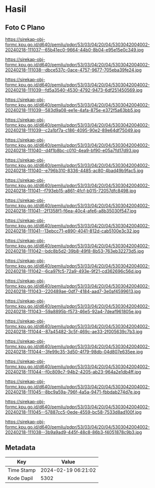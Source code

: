 # Hasil

## Foto C Plano

https://sirekap-obj-formc.kpu.go.id/d640/pemilu/pdpr/53/03/04/20/04/5303042004002-20240218-111037--65b41ec0-9664-44b0-8b04-e95e15e0c349.jpg

https://sirekap-obj-formc.kpu.go.id/d640/pemilu/pdpr/53/03/04/20/04/5303042004002-20240218-111038--dbce537c-0ace-4757-9677-705eba39fe24.jpg

https://sirekap-obj-formc.kpu.go.id/d640/pemilu/pdpr/53/03/04/20/04/5303042004002-20240218-111039--fd5a3540-4530-4792-9473-6df251450569.jpg

https://sirekap-obj-formc.kpu.go.id/d640/pemilu/pdpr/53/03/04/20/04/5303042004002-20240218-111039--583d9a08-ee1e-4afa-875e-e372f5a63bb5.jpg

https://sirekap-obj-formc.kpu.go.id/d640/pemilu/pdpr/53/03/04/20/04/5303042004002-20240218-111039--c2a1bf7a-c186-4095-90e2-89e64df75049.jpg

https://sirekap-obj-formc.kpu.go.id/d640/pemilu/pdpr/53/03/04/20/04/5303042004002-20240218-111040--d4f1b8bc-c010-4ea9-bf90-e05a7fd17d93.jpg

https://sirekap-obj-formc.kpu.go.id/d640/pemilu/pdpr/53/03/04/20/04/5303042004002-20240218-111040--e796b310-8336-4485-ac80-4bad49b9fac5.jpg

https://sirekap-obj-formc.kpu.go.id/d640/pemilu/pdpr/53/03/04/20/04/5303042004002-20240218-111041--f793eb15-a861-4fcf-b015-72057dfc8498.jpg

https://sirekap-obj-formc.kpu.go.id/d640/pemilu/pdpr/53/03/04/20/04/5303042004002-20240218-111041--2f1358f1-f6ea-40c4-afe6-a8b35030f547.jpg

https://sirekap-obj-formc.kpu.go.id/d640/pemilu/pdpr/53/03/04/20/04/5303042004002-20240218-111041--13ebcc71-e890-4041-812d-cab5100e3c32.jpg

https://sirekap-obj-formc.kpu.go.id/d640/pemilu/pdpr/53/03/04/20/04/5303042004002-20240218-111042--bdc8b5d2-39b8-49f8-8b53-763eb32273d5.jpg

https://sirekap-obj-formc.kpu.go.id/d640/pemilu/pdpr/53/03/04/20/04/5303042004002-20240218-111042--6ca97fc5-72a9-493e-9f21-cd362696c56d.jpg

https://sirekap-obj-formc.kpu.go.id/d640/pemilu/pdpr/53/03/04/20/04/5303042004002-20240218-111043--220489ae-0df7-4184-aad7-3e0af4599613.jpg

https://sirekap-obj-formc.kpu.go.id/d640/pemilu/pdpr/53/03/04/20/04/5303042004002-20240218-111043--59a8895b-f573-46e5-92a4-7deaf961805e.jpg

https://sirekap-obj-formc.kpu.go.id/d640/pemilu/pdpr/53/03/04/20/04/5303042004002-20240218-111044--87a45482-3c5f-469c-ae33-2f005639c7b3.jpg

https://sirekap-obj-formc.kpu.go.id/d640/pemilu/pdpr/53/03/04/20/04/5303042004002-20240218-111044--3fe99c35-3d50-4f79-98db-04d807e635ee.jpg

https://sirekap-obj-formc.kpu.go.id/d640/pemilu/pdpr/53/03/04/20/04/5303042004002-20240218-111044--f0c809c7-94b2-4205-ab23-964a2e1db4ff.jpg

https://sirekap-obj-formc.kpu.go.id/d640/pemilu/pdpr/53/03/04/20/04/5303042004002-20240218-111045--8bc9a59a-796f-4a5a-9471-fbbdab274d7e.jpg

https://sirekap-obj-formc.kpu.go.id/d640/pemilu/pdpr/53/03/04/20/04/5303042004002-20240218-111045--57887cc5-0ede-4559-bc58-7533d8ad100f.jpg

https://sirekap-obj-formc.kpu.go.id/d640/pemilu/pdpr/53/03/04/20/04/5303042004002-20240218-111038--3b9a9ad9-445f-48c8-86b3-f4051878c9b3.jpg


## Metadata

| Key        | Value               |
| ---------- | ------------------- |
| Time Stamp | 2024-02-19 06:21:02 |
| Kode Dapil | 5302                |



